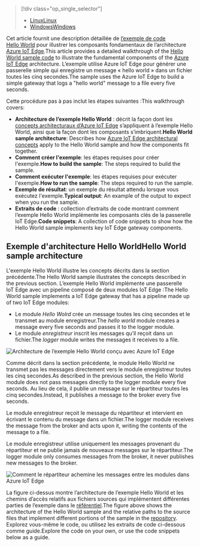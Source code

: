 > [!div class="op_single_selector"]
> * [<span data-ttu-id="923e3-101">Linux</span><span class="sxs-lookup"><span data-stu-id="923e3-101">Linux</span></span>](../articles/iot-hub/iot-hub-linux-iot-edge-get-started.md)
> * [<span data-ttu-id="923e3-102">Windows</span><span class="sxs-lookup"><span data-stu-id="923e3-102">Windows</span></span>](../articles/iot-hub/iot-hub-windows-iot-edge-get-started.md)
> 
> 

<span data-ttu-id="923e3-103">Cet article fournit une description détaillée de [l’exemple de code Hello World][lnk-helloworld-sample] pour illustrer les composants fondamentaux de l’architecture [Azure IoT Edge][lnk-iot-edge].</span><span class="sxs-lookup"><span data-stu-id="923e3-103">This article provides a detailed walkthrough of the [Hello World sample code][lnk-helloworld-sample] to illustrate the fundamental components of the [Azure IoT Edge][lnk-iot-edge] architecture.</span></span> <span data-ttu-id="923e3-104">L’exemple utilise Azure IoT Edge pour générer une passerelle simple qui enregistre un message « hello world » dans un fichier toutes les cinq secondes.</span><span class="sxs-lookup"><span data-stu-id="923e3-104">The sample uses the Azure IoT Edge to build a simple gateway that logs a "hello world" message to a file every five seconds.</span></span>

<span data-ttu-id="923e3-105">Cette procédure pas à pas inclut les étapes suivantes :</span><span class="sxs-lookup"><span data-stu-id="923e3-105">This walkthrough covers:</span></span>

* <span data-ttu-id="923e3-106">**Architecture de l’exemple Hello World** : décrit la façon dont les [concepts architecturaux d’Azure IoT Edge][lnk-edge-concepts] s’appliquent à l’exemple Hello World, ainsi que la façon dont les composants s’imbriquent.</span><span class="sxs-lookup"><span data-stu-id="923e3-106">**Hello World sample architecture**: Describes how [Azure IoT Edge architectural concepts][lnk-edge-concepts] apply to the Hello World sample and how the components fit together.</span></span>
* <span data-ttu-id="923e3-107">**Comment créer l'exemple**: les étapes requises pour créer l'exemple.</span><span class="sxs-lookup"><span data-stu-id="923e3-107">**How to build the sample**: The steps required to build the sample.</span></span>
* <span data-ttu-id="923e3-108">**Comment exécuter l'exemple**: les étapes requises pour exécuter l'exemple.</span><span class="sxs-lookup"><span data-stu-id="923e3-108">**How to run the sample**: The steps required to run the sample.</span></span> 
* <span data-ttu-id="923e3-109">**Exemple de résultat**: un exemple du résultat attendu lorsque vous exécutez l'exemple.</span><span class="sxs-lookup"><span data-stu-id="923e3-109">**Typical output**: An example of the output to expect when you run the sample.</span></span>
* <span data-ttu-id="923e3-110">**Extraits de code** : collection d’extraits de code montrant comment l’exemple Hello World implémente les composants clés de la passerelle IoT Edge.</span><span class="sxs-lookup"><span data-stu-id="923e3-110">**Code snippets**: A collection of code snippets to show how the Hello World sample implements key IoT Edge gateway components.</span></span>


## <a name="hello-world-sample-architecture"></a><span data-ttu-id="923e3-111">Exemple d'architecture Hello World</span><span class="sxs-lookup"><span data-stu-id="923e3-111">Hello World sample architecture</span></span>
<span data-ttu-id="923e3-112">L'exemple Hello World illustre les concepts décrits dans la section précédente.</span><span class="sxs-lookup"><span data-stu-id="923e3-112">The Hello World sample illustrates the concepts described in the previous section.</span></span> <span data-ttu-id="923e3-113">L’exemple Hello World implémente une passerelle IoT Edge avec un pipeline composé de deux modules IoT Edge :</span><span class="sxs-lookup"><span data-stu-id="923e3-113">The Hello World sample implements a IoT Edge gateway that has a pipeline made up of two IoT Edge modules:</span></span>

* <span data-ttu-id="923e3-114">Le module *Hello Wolrd* crée un message toutes les cinq secondes et le transmet au module enregistreur.</span><span class="sxs-lookup"><span data-stu-id="923e3-114">The *hello world* module creates a message every five seconds and passes it to the logger module.</span></span>
* <span data-ttu-id="923e3-115">Le module *enregistreur* inscrit les messages qu’il reçoit dans un fichier.</span><span class="sxs-lookup"><span data-stu-id="923e3-115">The *logger* module writes the messages it receives to a file.</span></span>

![Architecture de l’exemple Hello World conçu avec Azure IoT Edge][4]

<span data-ttu-id="923e3-117">Comme décrit dans la section précédente, le module Hello World ne transmet pas les messages directement vers le module enregistreur toutes les cinq secondes.</span><span class="sxs-lookup"><span data-stu-id="923e3-117">As described in the previous section, the Hello World module does not pass messages directly to the logger module every five seconds.</span></span> <span data-ttu-id="923e3-118">Au lieu de cela, il publie un message sur le répartiteur toutes les cinq secondes.</span><span class="sxs-lookup"><span data-stu-id="923e3-118">Instead, it publishes a message to the broker every five seconds.</span></span>

<span data-ttu-id="923e3-119">Le module enregistreur reçoit le message du répartiteur et intervient en écrivant le contenu du message dans un fichier.</span><span class="sxs-lookup"><span data-stu-id="923e3-119">The logger module receives the message from the broker and acts upon it, writing the contents of the message to a file.</span></span>

<span data-ttu-id="923e3-120">Le module enregistreur utilise uniquement les messages provenant du répartiteur et ne publie jamais de nouveaux messages sur le répartiteur.</span><span class="sxs-lookup"><span data-stu-id="923e3-120">The logger module only consumes messages from the broker, it never publishes new messages to the broker.</span></span>

![Comment le répartiteur achemine les messages entre les modules dans Azure IoT Edge][5]

<span data-ttu-id="923e3-122">La figure ci-dessus montre l’architecture de l’exemple Hello World et les chemins d’accès relatifs aux fichiers sources qui implémentent différentes parties de l’exemple dans le [référentiel][lnk-iot-edge].</span><span class="sxs-lookup"><span data-stu-id="923e3-122">The figure above shows the architecture of the Hello World sample and the relative paths to the source files that implement different portions of the sample in the [repository][lnk-iot-edge].</span></span> <span data-ttu-id="923e3-123">Explorez vous-même le code, ou utilisez les extraits de code ci-dessous comme guide.</span><span class="sxs-lookup"><span data-stu-id="923e3-123">Explore the code on your own, or use the code snippets below as a guide.</span></span>

<!-- Images -->
[4]: media/iot-hub-iot-edge-getstarted-selector/high_level_architecture.png
[5]: media/iot-hub-iot-edge-getstarted-selector/detailed_architecture.png

<!-- Links -->
[lnk-helloworld-sample]: https://github.com/Azure/iot-edge/tree/master/samples/hello_world
[lnk-iot-edge]: https://github.com/Azure/iot-edge
[lnk-edge-concepts]: ../articles/iot-hub/iot-hub-iot-edge-overview.md